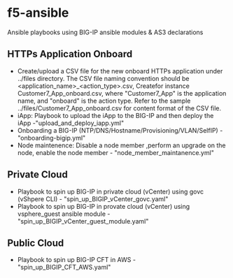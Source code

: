 # f5-ansible
Ansible playbooks using BIG-IP ansible modules & AS3 declarations

HTTPs Application Onboard
---------
- Create/upload a CSV file for the new onboard HTTPs application under ../files directory. The CSV file naming convention  should be <application_name>_<action_type>.csv, Createfor instance Customer7_App_onboard.csv, where "Customer7_App" is the application name, and "onboard" is the action type. Refer to the sample ../files/Customer7_App_onboard.csv for content format of the CSV file.
- iApp: Playbook to upload the iApp to the BIG-IP and then deploy the iApp -"upload_and_deploy_iapp.yml"
- Onboarding a BIG-IP (NTP/DNS/Hostname/Provisioning/VLAN/SelfIP) - "onboarding-bigip.yml"
- Node maintenence: Disable a node member ,perform an upgrade on the node, enable the node member - "node_member_maintanence.yml"

Private Cloud
-------------
- Playbook to spin up BIG-IP in private cloud (vCenter) using govc (vShpere CLI) - "spin_up_BIGIP_vCenter_govc.yaml"
- Playbook to spin up BIG-IP in provate cloud (vCenter) using vsphere_guest ansible module - "spin_up_BIGIP_vCenter_guest_module.yaml"

Public Cloud
------------
- Playbook to spin up BIG-IP CFT in AWS - "spin_up_BIGIP_CFT_AWS.yaml"
